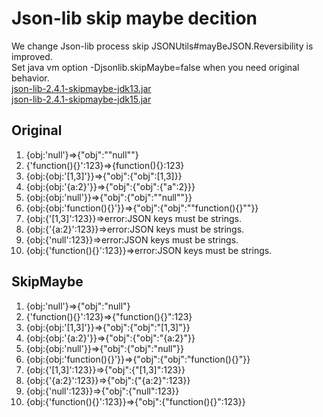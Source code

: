 Json-lib skip maybe decition
=============

We change Json-lib process skip JSONUtils#mayBeJSON.Reversibility is improved.  
Set java vm option -Djsonlib.skipMaybe=false when you need original behavior.  
[json-lib-2.4.1-skipmaybe-jdk13.jar](https://raw.github.com/coco8864/Json-lib/master/json-lib-2.4.1-skipmaybe-jdk13.jar)  
[json-lib-2.4.1-skipmaybe-jdk15.jar](https://raw.github.com/coco8864/Json-lib/master/json-lib-2.4.1-skipmaybe-jdk15.jar)  

Original
-------
1. {obj:'null'}=>{"obj":"\"null\""}
1. {'function(){}':123}=>{function(){}:123}
1. {obj:{obj:'[1,3]'}}=>{"obj":{"obj":[1,3]}}
1. {obj:{obj:'{a:2}'}}=>{"obj":{"obj":{"a":2}}}
1. {obj:{obj:'null'}}=>{"obj":{"obj":"\"null\""}}
1. {obj:{obj:'function(){}'}}=>{"obj":{"obj":"\"function(){}\""}}
1. {obj:{'[1,3]':123}}=>error:JSON keys must be strings.
1. {obj:{'{a:2}':123}}=>error:JSON keys must be strings.
1. {obj:{'null':123}}=>error:JSON keys must be strings.
1. {obj:{'function(){}':123}}=>error:JSON keys must be strings.

SkipMaybe
-------
1. {obj:'null'}=>{"obj":"null"}
1. {'function(){}':123}=>{"function(){}":123}
1. {obj:{obj:'[1,3]'}}=>{"obj":{"obj":"[1,3]"}}
1. {obj:{obj:'{a:2}'}}=>{"obj":{"obj":"{a:2}"}}
1. {obj:{obj:'null'}}=>{"obj":{"obj":"null"}}
1. {obj:{obj:'function(){}'}}=>{"obj":{"obj":"function(){}"}}
1. {obj:{'[1,3]':123}}=>{"obj":{"[1,3]":123}}
1. {obj:{'{a:2}':123}}=>{"obj":{"{a:2}":123}}
1. {obj:{'null':123}}=>{"obj":{"null":123}}
1. {obj:{'function(){}':123}}=>{"obj":{"function(){}":123}}
